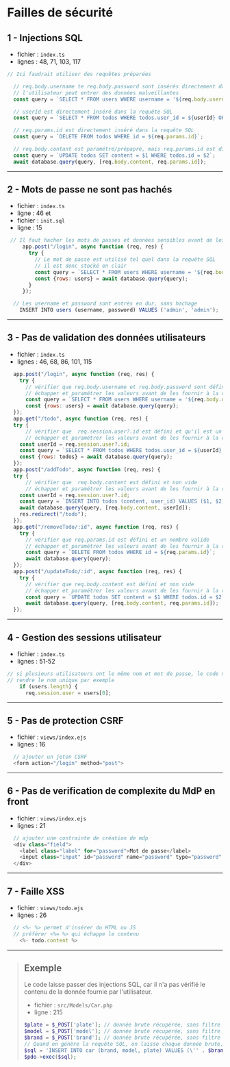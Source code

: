 # Failles de sécurité

## 1 - Injections SQL

- fichier : `index.ts`
- lignes : 48, 71, 103, 117

```javascript
// Ici faudrait utiliser des requêtes préparées

  // req.body.username te req.body.password sont insérés directement dans la requête SQL,
  // l'utilisateur peut entrer des données malveillantes
  const query = `SELECT * FROM users WHERE username = '${req.body.username}' AND password = '${req.body.password}'`;

  // userId est directement inséré dans la requête SQL
  const query = `SELECT * FROM todos WHERE todos.user_id = ${userId} ORDER BY todos.id`;

  // req.params.id est directement inséré dans la requête SQL
  const query = `DELETE FROM todos WHERE id = ${req.params.id}`;

  // req.body.contant est paramétré/prépapré, mais req.params.id est directement inséré dans la requête SQL
  const query = `UPDATE todos SET content = $1 WHERE todos.id = $2`;
  await database.query(query, [req.body.content, req.params.id]);
```

____

## 2 - Mots de passe ne sont pas hachés

 - fichier : `index.ts`
 - ligne : 46
 et 
 - fichier : `init.sql`
 - ligne : 15

 ```javascript
  // Il faut hacher les mots de passes et données sensibles avant de les enregistrer en BDD
      app.post("/login", async function (req, res) {
        try {
          // Le mot de passe est utilisé tel quel dans la requête SQL
          // il est donc stocké en clair
          const query = `SELECT * FROM users WHERE username = '${req.body.username}' AND password = '${req.body.password}'`;
          const {rows: users} = await database.query(query);
        }
      });
```

```javascript
  // Les username et password sont entrés en dur, sans hachage
    INSERT INTO users (username, password) VALUES ('admin', 'admin');
```
_____

## 3 - Pas de validation des données utilisateurs

 - fichier : `index.ts`
 - lignes : 46, 68, 86, 101, 115

```javascript
  app.post("/login", async function (req, res) {
    try {
      // vérifier que req.body.username et req.body.password sont définis et non vides
      // échapper et paramétrer les valeurs avant de les fournir à la requête
      const query = `SELECT * FROM users WHERE username = '${req.body.username}' AND password = '${req.body.password}'`;
      const {rows: users} = await database.query(query);
  });
  app.get("/todo", async function (req, res) {
  try {
      // vérifier que  req.session.user?.id est défini et qu'il est un nombre valide
      // échapper et paramétrer les valeurs avant de les fournir à la requête
    const userId = req.session.user?.id;
    const query = `SELECT * FROM todos WHERE todos.user_id = ${userId} ORDER BY todos.id`;
    const {rows: todos} = await database.query(query);
  });
  app.post("/addTodo", async function (req, res) {
  try {
      // vérifier que  req.body.content est défini et non vide
      // échapper et paramétrer les valeurs avant de les fournir à la requête
    const userId = req.session.user?.id;
    const query = `INSERT INTO todos (content, user_id) VALUES ($1, $2)`;
    await database.query(query, [req.body.content, userId]);
    res.redirect("/todo");
  });
  app.get("/removeTodo/:id", async function (req, res) {
    try {
      // vérifier que req.params.id est défini et un nombre valide
      // échapper et paramétrer les valeurs avant de les fournir à la requête
      const query = `DELETE FROM todos WHERE id = ${req.params.id}`;
      await database.query(query);
  });
  app.post("/updateTodo/:id", async function (req, res) {
    try {
      // vérifier que req.body.content est défini et non vide
      // échapper et paramétrer les valeurs avant de les fournir à la requête
      const query = `UPDATE todos SET content = $1 WHERE todos.id = $2`;
      await database.query(query, [req.body.content, req.params.id]);
  });
  ```
____

## 4 - Gestion des sessions utilisateur

 - fichier : `index.ts`
 - lignes : 51-52

```javascript
// si plusieurs utilisateurs ont le même nom et mot de passe, le code ne prends que le premier utilisateur
// rendre le nom unique par exemple
    if (users.length) {
      req.session.user = users[0];
```
_____

## 5 - Pas de protection CSRF

 - fichier : `views/index.ejs`
 - lignes : 16

```javascript
  // ajouter un jeton CSRF 
  <form action="/login" method="post">
```
 ____

## 6 - Pas de verification de complexite du MdP en front

 - fichier : `views/index.ejs`
 - lignes : 21

```javascript
  // ajouter une contrainte de création de mdp
  <div class="field">
    <label class="label" for="password">Mot de passe</label>
    <input class="input" id="password" name="password" type="password" placeholder="********">
  </div>
```
  ____

## 7 - Faille XSS

 - fichier : `views/todo.ejs`
 - lignes : 26

```javascript
  // <%- %> permet d'insérer du HTML ou JS
  // préférer <%= %> qui échappe le contenu
    <%- todo.content %>
```
____

<blockquote>

## Exemple

Le code laisse passer des injections SQL, car il n'a pas vérifié le contenu de la donnée fournie par l'utilisateur.

- fichier : `src/Models/Car.php`
- ligne : 215

```php
$plate = $_POST['plate']; // donnée brute récupérée, sans filtre ni validation
$model = $_POST['model']; // donnée brute récupérée, sans filtre ni validation
$brand = $_POST['brand']; // donnée brute récupérée, sans filtre ni validation
// Quand on génère la requête SQL, on laisse chaque donnée brute, laissant passer l'injection de code SQL
$sql = 'INSERT INTO car (brand, model, plate) VALUES (\'' . $brand . \', \'' . $model . \', \'' . $plate . \')';
$pdo->exec($sql);
```

</blockquote>
